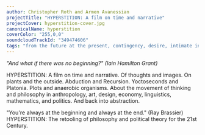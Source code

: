 ```yaml
---
author: Christopher Roth and Armen Avanessian
projectTitle: "HYPERSTITION: A film on time and narrative"
projectCover: hyperstition-cover.jpg
canonicalName: hyperstition
coverColor: "255,0,0"
soundcloudTrackId: "349474606"
tags: "from the future at the present, contingency, desire, intimate interfaces, mother-machine, cyberfeminism, outsourcing, corridor anomalies, digital proletariat, coincidance, speculative synthesis"
---
```


_"And what if there was no beginning?" (Iain Hamilton Grant)_  

HYPERSTITION: A film on time and narrative. Of thoughts and images. On plants and the outside. Abduction and Recursion. Yoctoseconds and Platonia. Plots and anaerobic organisms. About the movement of thinking and philosophy in anthropology, art, design, economy, linguistics, mathematics, and politics. And back into abstraction.

"You're always at the beginning and always at the end." (Ray Brassier) HYPERSTITION: The retooling of philosophy and political theory for the 21st Century.
